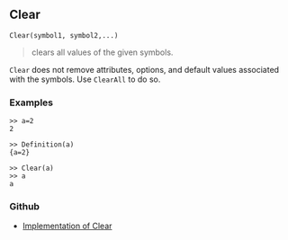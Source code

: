 ## Clear 

```
Clear(symbol1, symbol2,...)
```

> clears all values of the given symbols.

`Clear` does not remove attributes, options, and default values associated with the symbols. Use `ClearAll` to do so.
  
### Examples

``` 
>> a=2
2

>> Definition(a)
{a=2}
 
>> Clear(a)
>> a
a
```

### Github

* [Implementation of Clear](https://github.com/axkr/symja_android_library/blob/master/symja_android_library/matheclipse-core/src/main/java/org/matheclipse/core/builtin/PatternMatching.java#L213) 
